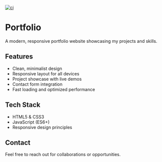 [![ci](https://github.com/Dennis-B1988/portfolio/actions/workflows/ci.yml/badge.svg)](https://github.com/Dennis-B1988/portfolio/actions/workflows/ci.yml)

# Portfolio

A modern, responsive portfolio website showcasing my projects and skills.

## Features

- Clean, minimalist design
- Responsive layout for all devices
- Project showcase with live demos
- Contact form integration
- Fast loading and optimized performance

## Tech Stack

- HTML5 & CSS3
- JavaScript (ES6+)
- Responsive design principles

## Contact

Feel free to reach out for collaborations or opportunities.
